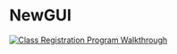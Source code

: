 # NewGUI


[![Class Registration Program Walkthrough](http://img.youtube.com/vi/3JZWzxAmqa4/0.jpg)](https://www.youtube.com/watch?v=3JZWzxAmqa4)

